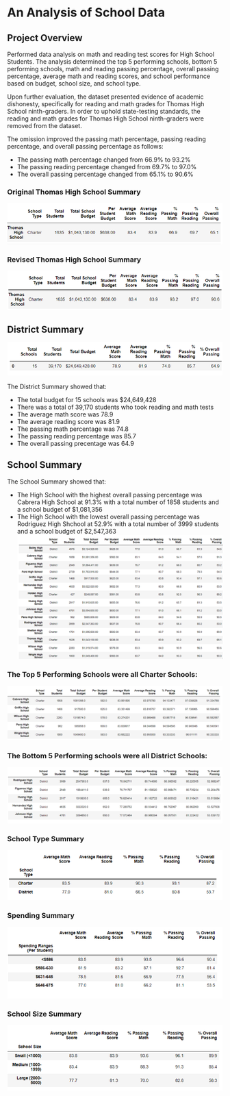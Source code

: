 # An Analysis of School Data

## Project Overview
Performed data analysis on math and reading test scores for High School Students.  The analysis determined the top 5 performing schools, bottom 5 performing schools, math and reading passing percentage, overall passing percentage, average math and reading scores, and school performance based on budget, school size, and school type.

Upon further evaluation, the dataset presented evidence of academic dishonesty, specifically for reading and math grades for Thomas High School ninth-graders. In order to uphold state-testing standards, the reading and math grades for Thomas High School ninth-graders were removed from the dataset.

The omission improved the passing math percentage, passing reading percentage, and overall passing percentage as follows:
- The passing math percentage changed from 66.9% to 93.2%
- The passing reading percentage changed from 69.7% to 97.0%
- The overall passing percentage changed from 65.1% to 90.6%

### Original Thomas High School Summary
![Thomas_High_School_Summary](https://github.com/frlinh/school-district-analysis/blob/5aa8156513c9756bac3106ed4d40fda3309aac20/Resources/Thomas%20High%20School%20Summary.png)

### Revised Thomas High School Summary
![Thomas_High_School_Summary_Cleaned](https://github.com/frlinh/school-district-analysis/blob/5aa8156513c9756bac3106ed4d40fda3309aac20/Resources/Thomas%20High%20School%20Summary%20Cleaned.png)

## District Summary
![District_Summary](https://github.com/frlinh/school-district-analysis/blob/2083ee5c4a07af44354ed6824657cf9704b61427/Resources/District%20Summary.png)

The District Summary showed that:
- The total budget for 15 schools was $24,649,428
- There was a total of 39,170 students who took reading and math tests
- The average math score was 78.9
- The average reading score was 81.9
- The passing math percentage was 74.8
- The passing reading percentage was 85.7
- The overall passing precentage was 64.9

## School Summary
The School Summary showed that:
- The High School with the highest overall passing percentage was Cabrera High School at 91.3% with a total number of 1858 students and a school budget of $1,081,356
- The High School with the lowest overall passing percentage was Rodriguez High Shchool at 52.9% with a total number of 3999 students and a school budget of $2,547,363
![School_Summary](https://github.com/frlinh/school-district-analysis/blob/5aa8156513c9756bac3106ed4d40fda3309aac20/Resources/School_Summary.png)

### The Top 5 Performing Schools were all Charter Schools:
![Top_Schools](https://github.com/frlinh/school-district-analysis/blob/5aa8156513c9756bac3106ed4d40fda3309aac20/Resources/Top%20Schools.png)

### The Bottom 5 Performing schools were all District Schools:
![Bottom_Schools](https://github.com/frlinh/school-district-analysis/blob/5aa8156513c9756bac3106ed4d40fda3309aac20/Resources/Bottom%20Schools.png)

### School Type Summary
![School_Type](https://github.com/frlinh/school-district-analysis/blob/22517621b72f92ffbb217a0248ba7b6e033f91fe/Resources/School_Type_Summary.png)

### Spending Summary
![Spending_Summary](https://github.com/frlinh/school-district-analysis/blob/22517621b72f92ffbb217a0248ba7b6e033f91fe/Resources/Spending_Sumary.png)

### School Size Summary
![School_Size](https://github.com/frlinh/school-district-analysis/blob/22517621b72f92ffbb217a0248ba7b6e033f91fe/Resources/School_Size_Summary.png)
